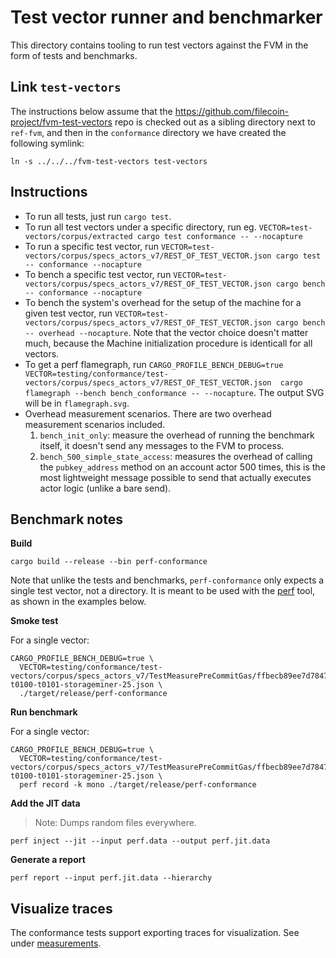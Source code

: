# Test vector runner and benchmarker

This directory contains tooling to run test vectors against the FVM in the form
of tests and benchmarks.

## Link `test-vectors`

The instructions below assume that the https://github.com/filecoin-project/fvm-test-vectors repo is checked out as a sibling directory next to `ref-fvm`, and then in the `conformance` directory we have created the following symlink:

```shell
ln -s ../../../fvm-test-vectors test-vectors
```

## Instructions

- To run all tests, just run `cargo test`.
- To run all test vectors under a specific directory, run eg. `VECTOR=test-vectors/corpus/extracted cargo test conformance -- --nocapture`
- To run a specific test vector, run `VECTOR=test-vectors/corpus/specs_actors_v7/REST_OF_TEST_VECTOR.json cargo test -- conformance --nocapture`
- To bench a specific test vector, run `VECTOR=test-vectors/corpus/specs_actors_v7/REST_OF_TEST_VECTOR.json cargo bench -- conformance --nocapture`
- To bench the system's overhead for the setup of the machine for a given test vector, run `VECTOR=test-vectors/corpus/specs_actors_v7/REST_OF_TEST_VECTOR.json cargo bench -- overhead --nocapture`. Note that the vector choice doesn't matter much, because the Machine initialization procedure is identicall for all vectors.
- To get a perf flamegraph, run `CARGO_PROFILE_BENCH_DEBUG=true VECTOR=testing/conformance/test-vectors/corpus/specs_actors_v7/REST_OF_TEST_VECTOR.json  cargo flamegraph --bench bench_conformance -- --nocapture`. The output SVG will be in `flamegraph.svg`.
- Overhead measurement scenarios. There are two overhead measurement scenarios included.
  1. `bench_init_only`: measure the overhead of running the benchmark itself, it doesn't send any messages to the FVM to process.
  2. `bench_500_simple_state_access`: measures the overhead of calling the `pubkey_address` method on an account actor 500 times, this is the most lightweight message possible to send that actually executes actor logic (unlike a bare send).

## Benchmark notes

**Build**

```shell
cargo build --release --bin perf-conformance
```

Note that unlike the tests and benchmarks, `perf-conformance` only expects a single test vector, not a directory. It is meant to be used with the [perf](https://man7.org/linux/man-pages/man1/perf.1.html) tool, as shown in the examples below.

**Smoke test**

For a single vector:

```shell
CARGO_PROFILE_BENCH_DEBUG=true \
  VECTOR=testing/conformance/test-vectors/corpus/specs_actors_v7/TestMeasurePreCommitGas/ffbecb89ee7d7847d104bd237f90e5139d4fb32c49a46e8e74718e34886bebda-t0100-t0101-storageminer-25.json \
  ./target/release/perf-conformance
```

**Run benchmark**

For a single vector:

```shell
CARGO_PROFILE_BENCH_DEBUG=true \
  VECTOR=testing/conformance/test-vectors/corpus/specs_actors_v7/TestMeasurePreCommitGas/ffbecb89ee7d7847d104bd237f90e5139d4fb32c49a46e8e74718e34886bebda-t0100-t0101-storageminer-25.json \
  perf record -k mono ./target/release/perf-conformance
```

**Add the JIT data**

> Note: Dumps random files everywhere.

```shell
perf inject --jit --input perf.data --output perf.jit.data
```

**Generate a report**

```shell
perf report --input perf.jit.data --hierarchy
```

## Visualize traces

The conformance tests support exporting traces for visualization. See under [measurements](./measurements/README.md).
